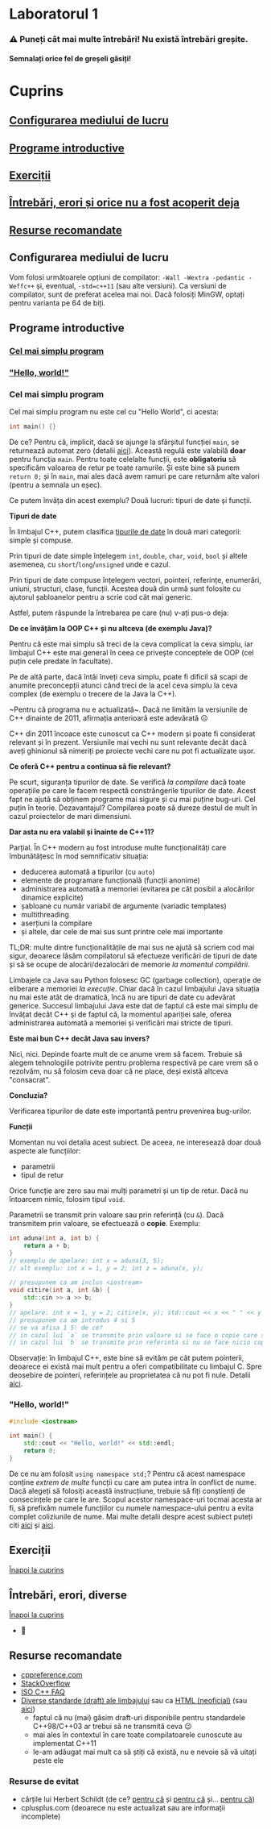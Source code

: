 # Laboratorul 1

### ⚠ Puneți cât mai multe întrebări! Nu există întrebări greșite.
#### Semnalați orice fel de greșeli găsiți!

# Cuprins
## [Configurarea mediului de lucru](#configurarea-mediului-de-lucru-1)
## [Programe introductive](#programe-introductive-1)
## [Exerciții](#exerciții-1)
## [Întrebări, erori și orice nu a fost acoperit deja](#întrebări-erori-diverse)
## [Resurse recomandate](#resurse-recomandate-1)

## Configurarea mediului de lucru

Vom folosi următoarele opțiuni de compilator: `-Wall -Wextra -pedantic -Weffc++` și, eventual, `-std=c++11` (sau alte versiuni). Ca versiuni de compilator, sunt de preferat acelea mai noi. Dacă folosiți MinGW, optați pentru varianta pe 64 de biți.

## Programe introductive

### [Cel mai simplu program](#cel-mai-simplu-program-1)
### ["Hello, world!"](#hello-world-1)

### Cel mai simplu program

Cel mai simplu program nu este cel cu "Hello World", ci acesta:
```c++
int main() {}
```
De ce? Pentru că, implicit, dacă se ajunge la sfârșitul funcției `main`, se returnează automat zero (detalii [aici](https://stackoverflow.com/a/204483)). Această regulă este valabilă **doar** pentru funcția `main`. Pentru toate celelalte funcții, este **obligatoriu** să specificăm valoarea de retur pe toate ramurile. Și este bine să punem `return 0;` și în `main`, mai ales dacă avem ramuri pe care returnăm alte valori (pentru a semnala un eșec).

Ce putem învăța din acest exemplu? Două lucruri: tipuri de date și funcții.

**Tipuri de date**

În limbajul C++, putem clasifica [tipurile de date](https://en.cppreference.com/w/cpp/language/type) în două mari categorii: simple și compuse.

Prin tipuri de date simple înțelegem `int`, `double`, `char`, `void`, `bool` și altele asemenea, cu `short`/`long`/`unsigned` unde e cazul.

Prin tipuri de date compuse înțelegem vectori, pointeri, referințe, enumerări, uniuni, structuri, clase, funcții. Acestea două din urmă sunt folosite cu ajutorul șabloanelor pentru a scrie cod cât mai generic.

Astfel, putem răspunde la întrebarea pe care (nu) v-ați pus-o deja:

**De ce învățăm la OOP C++ și nu altceva (de exemplu Java)?**

Pentru că este mai simplu să treci de la ceva complicat la ceva simplu, iar limbajul C++ este mai general în ceea ce privește conceptele de OOP (cel puțin cele predate în facultate).

Pe de altă parte, dacă întâi înveți ceva simplu, poate fi dificil să scapi de anumite preconcepții atunci când treci de la acel ceva simplu la ceva complex (de exemplu o trecere de la Java la C++).

~Pentru că programa nu e actualizată~. Dacă ne limităm la versiunile de C++ dinainte de 2011, afirmația anterioară este adevărată ☹

C++ din 2011 încoace este cunoscut ca C++ modern și poate fi considerat relevant și în prezent. Versiunile mai vechi nu sunt relevante decât dacă aveți ghinionul să nimeriți pe proiecte vechi care nu pot fi actualizate ușor.

**Ce oferă C++ pentru a continua să fie relevant?**

Pe scurt, siguranța tipurilor de date. Se verifică *la compilare* dacă toate operațiile pe care le facem respectă constrângerile tipurilor de date. Acest fapt ne ajută să obținem programe mai sigure și cu mai puține bug-uri. Cel puțin în teorie. Dezavantajul? Compilarea poate să dureze destul de mult în cazul proiectelor de mari dimensiuni.

**Dar asta nu era valabil și înainte de C++11?**

Parțial. În C++ modern au fost introduse multe funcționalități care îmbunătățesc în mod semnificativ situația:
- deducerea automată a tipurilor (cu `auto`)
- elemente de programare funcțională (funcții anonime)
- administrarea automată a memoriei (evitarea pe cât posibil a alocărilor dinamice explicite)
- șabloane cu număr variabil de argumente (variadic templates)
- multithreading
- aserțiuni la compilare
- și altele, dar cele de mai sus sunt printre cele mai importante

TL;DR: multe dintre funcționalitățile de mai sus ne ajută să scriem cod mai sigur, deoarece lăsăm compilatorul să efectueze verificări de tipuri de date și să se ocupe de alocări/dezalocări de memorie *la momentul compilării*.

Limbajele ca Java sau Python folosesc GC (garbage collection), operație de eliberare a memoriei *la execuție*. Chiar dacă în cazul limbajului Java situația nu mai este atât de dramatică, încă nu are tipuri de date cu adevărat generice. Succesul limbajului Java este dat de faptul că este mai simplu de învățat decât C++ și de faptul că, la momentul apariției sale, oferea administrarea automată a memoriei și verificări mai stricte de tipuri.

**Este mai bun C++ decât Java sau invers?**

Nici, nici. Depinde foarte mult de ce anume vrem să facem. Trebuie să alegem tehnologiile potrivite pentru problema respectivă pe care vrem să o rezolvăm, nu să folosim ceva doar că ne place, deși există altceva "consacrat".

**Concluzia?**

Verificarea tipurilor de date este importantă pentru prevenirea bug-urilor.

**Funcții**

Momentan nu voi detalia acest subiect. De aceea, ne interesează doar două aspecte ale funcțiilor:
- parametrii
- tipul de retur

Orice funcție are zero sau mai mulți parametri și un tip de retur. Dacă nu întoarcem nimic, folosim tipul `void`.

Parametrii se transmit prin valoare sau prin referință (cu `&`). Dacă transmitem prin valoare, se efectuează o **copie**. Exemplu:
```c++
int aduna(int a, int b) {
    return a + b;
}
// exemplu de apelare: int x = aduna(3, 5);
// alt exemplu: int x = 1, y = 2; int z = aduna(x, y);

// presupunem ca am inclus <iostream>
void citire(int a, int &b) {
    std::cin >> a >> b;
}
// apelare: int x = 1, y = 2; citire(x, y); std::cout << x << " " << y << "\n";
// presupunem ca am introdus 4 si 5
// se va afisa 1 5: de ce?
// in cazul lui `a` se transmite prin valoare si se face o copie care se distruge la iesirea din apelul functiei
// in cazul lui `b` se transmite prin referinta si nu se face nicio copie
```
Observație: în limbajul C++, este bine să evităm pe cât putem pointerii, deoarece ei există mai mult pentru a oferi compatibilitate cu limbajul C. Spre deosebire de pointeri, referințele au proprietatea că nu pot fi nule. Detalii [aici](https://isocpp.org/wiki/faq/references#refs-vs-ptrs).

### "Hello, world!"

```c++
#include <iostream>

int main() {
    std::cout << "Hello, world!" << std::endl;
    return 0;
}
```

De ce nu am folosit `using namespace std;`? Pentru că acest namespace conține *extrem de multe* funcții cu care am putea intra în conflict de nume. Dacă alegeți să folosiți această instrucțiune, trebuie să fiți conștienți de consecințele pe care le are. Scopul acestor namespace-uri tocmai acesta ar fi, să prefixăm numele funcțiilor cu numele namespace-ului pentru a evita complet coliziunile de nume. Mai multe detalii despre acest subiect puteți citi [aici](https://isocpp.org/wiki/faq/coding-standards#using-namespace-std) și [aici](https://stackoverflow.com/q/1452721/).

## Exerciții
[Înapoi la cuprins](#cuprins)



## Întrebări, erori, diverse
[Înapoi la cuprins](#cuprins)

* 🚧

## Resurse recomandate
- [cppreference.com](https://en.cppreference.com/w/cpp)
- [StackOverflow](https://stackoverflow.com/questions/tagged/cpp?tab=Votes)
- [ISO C++ FAQ](https://isocpp.org/faq/)
- [Diverse standarde (draft) ale limbajului](https://en.cppreference.com/w/cpp/links) sau ca [HTML (neoficial)](https://github.com/timsong-cpp/cppwp) (sau [aici](https://stackoverflow.com/questions/81656/where-do-i-find-the-current-c-or-c-standard-documents#4653479))
  - faptul că nu (mai) găsim draft-uri disponibile pentru standardele C++98/C++03 ar trebui să ne transmită ceva 😉
  - mai ales în contextul în care toate compilatoarele cunoscute au implementat C++11
  - le-am adăugat mai mult ca să știți că există, nu e nevoie să vă uitați peste ele

### Resurse de evitat
- cărțile lui Herbert Schildt (de ce? [pentru că](https://www.seebs.net/c/c_tcn4e.html) și [pentru că](http://www.lysator.liu.se/c/schildt.html) și... [pentru că](https://web.archive.org/web/20000816131043/http://www.qnx.com/~glen/deadbeef/2764.html))
- cplusplus.com (deoarece nu este actualizat sau are informații incomplete)
